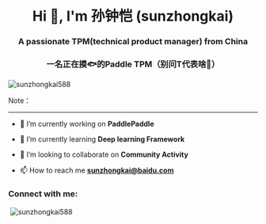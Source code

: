 <!--
**sunzhongkai588/sunzhongkai588** is a ✨ _special_ ✨ repository because its `README.md` (this file) appears on your GitHub profile.

Here are some ideas to get you started:

- 🔭 I’m currently working on ...
- 🌱 I’m currently learning ...
- 👯 I’m looking to collaborate on ...
- 🤔 I’m looking for help with ...
- 💬 Ask me about ...
- 📫 How to reach me: ...
- 😄 Pronouns: ...
- ⚡ Fun fact: ...
-->
<h1 align="center"> Hi 👋, I'm 孙钟恺 (sunzhongkai) </h1>
<h3 align="center"> A passionate TPM(technical product manager) from China </h3>
<h3 align="center"> 一名正在摸🐟的Paddle TPM（别问T代表啥🤪） </h3>


<p align="left"> <img src="https://komarev.com/ghpvc/?username=sunzhongkai588&label=Profile%20views&color=0e75b6&style=flat" alt="sunzhongkai588" /> </p>

Note： 
  
----------

- 🔭 I’m currently working on **PaddlePaddle**

- 🌱 I’m currently learning **Deep learning Framework**

- 👯 I’m looking to collaborate on **Community Activity**

- 📫 How to reach me **sunzhongkai@baidu.com**

<h3 align="left">Connect with me:</h3>
<p align="left">
</p>

<p>&nbsp;<img align="center" src="https://github-readme-stats.vercel.app/api?username=sunzhongkai588&show_icons=true&locale=en" alt="sunzhongkai588" /></p>
